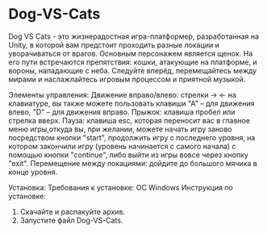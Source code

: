 # Dog-VS-Cats
Dog VS Cats - это жизнерадостная игра-платформер, разработанная на Unity, в которой вам предстоит проходить разные локации и уворачиваться от врагов.
Основным персонажем является щенок. На его пути встречаются препятствия: кошки, атакующие на платформе, и вороны, нападающие с неба.
Следуйте вперёд, перемещайтесь между мирами и наслажлайтесь игровым процессом и приятной музыкой.

Элементы управления:
Движение вправо/влево: стрелки -> <- на клавиатуре, вы также можете пользовать клавиши "А" – для движения влево, "D" – для движения вправо.
Прыжок: клавиша пробел или стрелка вверх.
Пауза: клавиша esc, которая переносит вас в главное меню игры,откуда вы, при желании, можете начать игру заново посредством кнопки "start", продолжить игру с последнего уровня, на котором закончили игру (уровень начинается с самого начала) с помощью кнопки "continue", либо выйти из игры вовсе через кнопку "exit".
Перемещение между локациями: дойдите до большого мячика в конце уровня.

Установка:
Требования к установке: ОС Windows
Инструкция по установке:
1. Скачайте и распакуйте архив.
2. Запустите файл Dog-VS-Cats.
